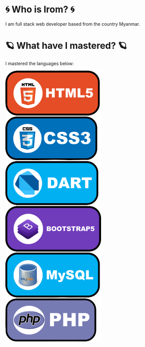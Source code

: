 # 🌀 Who is Irom? 🌀
I am full stack web developer based from the country Myanmar. 

# 🪐 What have I mastered? 🪐
I mastered the languages below:

![html](https://github.com/Irom-codesjavanhtm/Dev-Irom/blob/main/assets/HTML.jpg)![css](https://github.com/Irom-codesjavanhtm/Dev-Irom/blob/main/assets/CSS.jpg)![dart](https://github.com/Irom-codesjavanhtm/Dev-Irom/blob/main/assets/Dart.jpg)
![bootstrap](https://github.com/Irom-codesjavanhtm/Dev-Irom/blob/main/assets/BOOTSTRAP.jpg)![php](https://github.com/Irom-codesjavanhtm/Dev-Irom/blob/main/assets/MySQL.svg.jpg)![mysql](https://github.com/Irom-codesjavanhtm/Dev-Irom/blob/main/assets/PHP.jpg)

